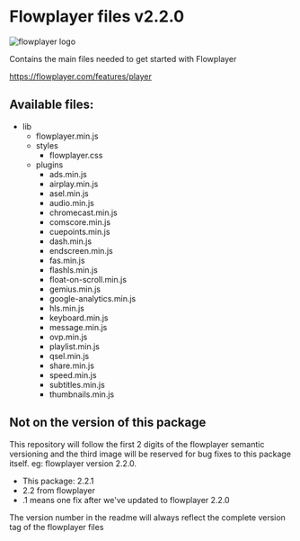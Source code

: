 # Flowplayer files v2.2.0

![flowplayer logo](https://flowplayer.com/user/pages/images/logo-blue.png)

Contains the main files needed to get started with Flowplayer

https://flowplayer.com/features/player

## Available files:
* lib
    * flowplayer.min.js
    * styles
        * flowplayer.css
    * plugins
        * ads.min.js
        * airplay.min.js
        * asel.min.js
        * audio.min.js
        * chromecast.min.js
        * comscore.min.js
        * cuepoints.min.js
        * dash.min.js
        * endscreen.min.js
        * fas.min.js
        * flashls.min.js
        * float-on-scroll.min.js
        * gemius.min.js
        * google-analytics.min.js
        * hls.min.js
        * keyboard.min.js
        * message.min.js
        * ovp.min.js
        * playlist.min.js
        * qsel.min.js
        * share.min.js
        * speed.min.js
        * subtitles.min.js
        * thumbnails.min.js

## Not on the version of this package

This repository will follow the first 2 digits of the flowplayer semantic versioning and the third image will be reserved for bug fixes to this package itself.
eg: flowplayer version 2.2.0.
* This package: 2.2.1
* 2.2 from flowplayer
* .1 means one fix after we've updated to flowplayer 2.2.0

The version number in the readme will always reflect the complete version tag of the flowplayer files
